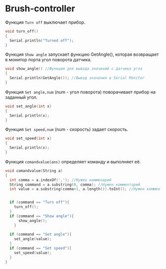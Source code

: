 # Brush-controller
Функция `Turn off` выключает прибор.
```c++
void turn_off()
{
  Serial.println("Turned off");
}
```
Функция `Show angle` запускает функцию GetAngle(), которая возвращает в монитор порта угол поворота датчика.
```c++
void show_angle() //Функция для вывода значений с датчика угла                       
{
  Serial.println(GetAngle()); //Вывод значения в Serial Monitor
}
```
Функция `Set angle,num` (num - угол поворота) поворачивает прибор на заданный угол.
```c++
void set_angle(int x)
{
  Serial.println(x);
}
```
Функция `Set speed,num` (num - скорость) задает скорость.
```c++
void set_speed(int x)
{
  Serial.println(x);
}
```
Функция `comandvalue(ans)` определяет команду и выполняет её.
```c++
void comandvalue(String a)
{
  int comma = a.indexOf(','); //Нужен комменарий
  String command = a.substring(0, comma); //Нужен комментарий
  int value = a.substring(comma+1, a.length()).toInt(); //Нужен комментарий


  if (command == "Turn off"){
    turn_off();
  }
  if (command == "Show angle"){
      show_angle();
    } 
  
  if (command == "Set angle"){
    set_angle(value);
  }
  if (command == "Set speed"){
    set_speed(value);
  }
}
```
